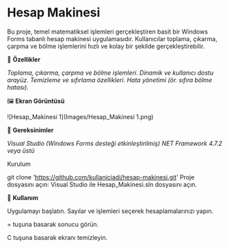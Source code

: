# **Hesap Makinesi**

Bu proje, temel matematiksel işlemleri gerçekleştiren basit bir Windows Forms tabanlı hesap makinesi uygulamasıdır. Kullanıcılar toplama, çıkarma, çarpma ve bölme işlemlerini hızlı ve kolay bir şekilde gerçekleştirebilir.

🚀 **Özellikler**

*Toplama, çıkarma, çarpma ve bölme işlemleri.*
*Dinamik ve kullanıcı dostu arayüz.*
*Temizleme ve sıfırlama özellikleri.*
*Hata yönetimi (ör. sıfıra bölme hatası).*

🖼  **Ekran Görüntüsü**

![Hesap_Makinesi 1](Images/Hesap_Makinesi 1.png)



🔧 **Gereksinimler**

*Visual Studio (Windows Forms desteği etkinleştirilmiş)*
*NET Framework 4.7.2 veya üstü*

Kurulum



git clone 'https://github.com/kullaniciadi/hesap-makinesi.git'
Proje dosyasını açın: Visual Studio ile Hesap_Makinesi.sln dosyasını açın.


📱 **Kullanım**

Uygulamayı başlatın.
Sayılar ve işlemleri seçerek hesaplamalarınızı yapın.

= tuşuna basarak sonucu görün.

C tuşuna basarak ekranı temizleyin.

